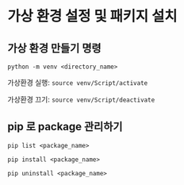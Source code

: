 # 가상 환경 설정 및 패키지 설치

## 가상 환경 만들기 명령

`python -m venv <directory_name>`

가상환경 실행: `source venv/Script/activate`

가상환경 끄기: `source venv/Script/deactivate`

## pip 로 package 관리하기

`pip list <package_name>`

`pip install <package_name>`

`pip uninstall <package_name>`